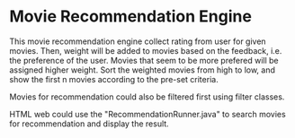 # Movie Recommendation Engine
This movie recommendation engine collect rating from user for given movies. Then, weight will be added to movies based on the feedback, i.e. the preference of the user. Movies that seem to be more prefered will be assigned higher weight. Sort the weighted movies from high to low, and show the first n movies according to the pre-set criteria.

Movies for recommendation could also be filtered first using filter classes.

HTML web could use the "RecommendationRunner.java" to search movies for recommendation and display the result.
